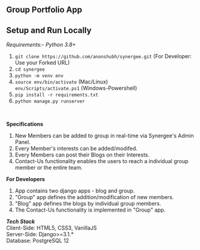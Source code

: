 ## Group Portfolio App

**Setup and Run Locally**
---
*Requirements:- Python 3.8+*<br>
1) `git clone https://github.com/anonshubh/synergee.git`
(For Developer: Use your Forked URL) 
2) `cd synergee`
3) `python -m venv env`
4) `source env/bin/activate` (Mac/Linux)<br>
   `env/Scripts/activate.ps1` (Windows-Powershell)
5) `pip install -r requirements.txt`
6) `python manage.py runserver`

<br>

**Specifications**
<br>
1) New Members can be added to group in real-time via Synergee's Admin Panel. <br>
2) Every Member's interests can be added/modifed. <br>
3) Every Members can post their Blogs on their Interests. <br>
4) Contact-Us functionality enables the users to reach a individual group member or the entire team.<br>

**For Developers**
<br>
1) App contains two django apps - blog and group. <br>
2) "Group" app defines the addition/modification of new members. <br>
3) "Blog" app defines the blogs by individual group members. <br>
4) The Contact-Us functionality is implemented in "Group" app. <br>

***Tech Stack***
<br>
Client-Side: HTML5, CSS3, VanillaJS <br>
Server-Side: Django>=3.1.* <br>
Database: PostgreSQL 12 <br>
